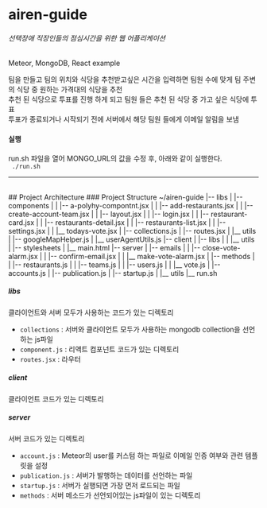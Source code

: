 # airen-guide
###### 선택장애 직장인들의 점심시간을 위한 웹 어플리케이션

Meteor, MongoDB, React example

팀을 만들고 팀의 위치와 식당을 추천받고싶은 시간을 입력하면 팀원 수에 맞게 팀 주변의 식당 중 원하는 가격대의 식당을 추천  
추천 된 식당으로 투표를 진행 하게 되고 팀원 들은 추천 된 식당 중 가고 싶은 식당에 투표  
투표가 종료되거나 시작되기 전에 서버에서 해당 팀원 들에게 이메일 알림을 보냄  

#### 실행
run.sh 파일을 열어 MONGO_URL의 값을 수정 후, 아래와 같이 실행한다.  
` ./run.sh`

---

<br>
## Project Architecture  
### Project Structure
    ~/airen-guide
	    |-- libs
	    |	|-- components
	    |	|	|-- a-polyhy-compontnt.jsx
	    |	|	|-- add-restaurants.jsx
	    |	|	|-- create-account-team.jsx
	    |	|	|-- layout.jsx
	    |	|	|-- login.jsx
	    |	|	|-- restaurant-card.jsx
	    |	|	|-- restaurants-detail.jsx
	    |	|	|-- restaurants-list.jsx
	    |	|	|-- settings.jsx
	    |	|	|__ todays-vote.jsx
	    |	|-- collections.js
	    |	|-- routes.jsx
	    |	|__ utils
	    |		|-- googleMapHelper.js
	    |		|__ userAgentUtils.js
	    |-- client
	    |	|-- libs
	    |	|	|__ utils
	    |	|-- stylesheets
	    |	|__ main.html
	    |-- server
	    |	|--	emails
	    |	|	|-- close-vote-alarm.jsx
	    |	|	|-- confirm-email.jsx
	    |	|	|__ make-vote-alarm.jsx
	    |	|--	methods
	    |	|	|-- restaurants.js
	    |	|	|-- teams.js
	    |	|	|-- users.js
	    |	|	|__ vote.js
	    |	|--	accounts.js
	    |	|--	publication.js
	    |	|--	startup.js
	    |	|__	utils
	    |__ run.sh

##### libs 
클라이언트와 서버 모두가 사용하는 코드가 있는 디렉토리  
- `collections` : 서버와 클라이언트 모두가 사용하는 mongodb collection을 선언하는 js파일  
- `component.js` : 리액트 컴포넌트 코드가 있는 디렉토리  
- `routes.jsx` : 라우터

##### client
클라이언트 코드가 있는 디렉토리  

##### server
서버 코드가 있는 디렉토리  
- `account.js` : Meteor의 user를 커스텀 하는 파일로 이메일 인증 여부와 관련 템플릿을 설정
- `publication.js` : 서버가 발행하는 데이터를 선언하는 파일
- `startup.js` : 서버가 실행되면 가장 먼저 로드되는 파일
- `methods` : 서버 메소드가 선언되어있는 js파일이 있는 디렉토리
